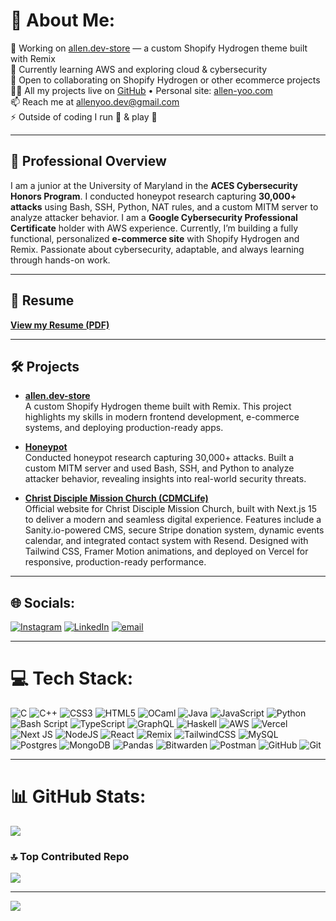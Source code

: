 # 💫 About Me:
🔭 Working on [allen.dev-store](https://github.com/alleny0o/allen.dev-store) — a custom Shopify Hydrogen theme built with Remix  
🌱 Currently learning AWS and exploring cloud & cybersecurity  
🤝 Open to collaborating on Shopify Hydrogen or other ecommerce projects  
👨‍💻 All my projects live on [GitHub](https://github.com/alleny0o) • Personal site: [allen-yoo.com](https://allen-yoo.com)  
📫 Reach me at allenyoo.dev@gmail.com  
⚡ Outside of coding I run 🏃 & play 🏀  

---

## 📝 Professional Overview
I am a junior at the University of Maryland in the **ACES Cybersecurity Honors Program**. I conducted honeypot research capturing **30,000+ attacks** using Bash, SSH, Python, NAT rules, and a custom MITM server to analyze attacker behavior. I am a **Google Cybersecurity Professional Certificate** holder with AWS experience. Currently, I’m building a fully functional, personalized **e-commerce site** with Shopify Hydrogen and Remix. Passionate about cybersecurity, adaptable, and always learning through hands-on work.

---

## 📄 Resume
[**View my Resume (PDF)**](https://docsend.com/view/s/e76xrgj6jpa9xvuc)

---

## 🛠️ Projects
- [**allen.dev-store**](https://github.com/alleny0o/allen.dev-store)  
  A custom Shopify Hydrogen theme built with Remix. This project highlights my skills in modern frontend development, e-commerce systems, and deploying production-ready apps.

- [**Honeypot**](https://github.com/alleny0o/honeypot)  
  Conducted honeypot research capturing 30,000+ attacks. Built a custom MITM server and used Bash, SSH, and Python to analyze attacker behavior, revealing insights into real-world security threats.  

- [**Christ Disciple Mission Church (CDMCLife)**](https://github.com/alleny0o/cdmclife)  
  Official website for Christ Disciple Mission Church, built with Next.js 15 to deliver a modern and seamless digital experience. Features include a Sanity.io-powered CMS, secure Stripe donation system, dynamic events calendar, and integrated contact system with Resend. Designed with Tailwind CSS, Framer Motion animations, and deployed on Vercel for responsive, production-ready performance.

---

## 🌐 Socials:
[![Instagram](https://img.shields.io/badge/Instagram-%23E4405F.svg?logo=Instagram&logoColor=white)](https://instagram.com/allen.yoo.73) 
[![LinkedIn](https://img.shields.io/badge/LinkedIn-%230077B5.svg?logo=linkedin&logoColor=white)](https://linkedin.com/in/allenyoo) 
[![email](https://img.shields.io/badge/Email-D14836?logo=gmail&logoColor=white)](mailto:allenyoo.dev@gmail.com) 

---

# 💻 Tech Stack:
![C](https://img.shields.io/badge/c-%2300599C.svg?style=flat-square&logo=c&logoColor=white) 
![C++](https://img.shields.io/badge/c++-%2300599C.svg?style=flat-square&logo=c%2B%2B&logoColor=white) 
![CSS3](https://img.shields.io/badge/css3-%231572B6.svg?style=flat-square&logo=css3&logoColor=white) 
![HTML5](https://img.shields.io/badge/html5-%23E34F26.svg?style=flat-square&logo=html5&logoColor=white) 
![OCaml](https://img.shields.io/badge/OCaml-%23E98407.svg?style=flat-square&logo=ocaml&logoColor=white) 
![Java](https://img.shields.io/badge/java-%23ED8B00.svg?style=flat-square&logo=openjdk&logoColor=white) 
![JavaScript](https://img.shields.io/badge/javascript-%23323330.svg?style=flat-square&logo=javascript&logoColor=%23F7DF1E) 
![Python](https://img.shields.io/badge/python-3670A0?style=flat-square&logo=python&logoColor=ffdd54) 
![Bash Script](https://img.shields.io/badge/bash_script-%23121011.svg?style=flat-square&logo=gnu-bash&logoColor=white) 
![TypeScript](https://img.shields.io/badge/typescript-%23007ACC.svg?style=flat-square&logo=typescript&logoColor=white) 
![GraphQL](https://img.shields.io/badge/-GraphQL-E10098?style=flat-square&logo=graphql&logoColor=white) 
![Haskell](https://img.shields.io/badge/Haskell-5e5086?style=flat-square&logo=haskell&logoColor=white) 
![AWS](https://img.shields.io/badge/AWS-%23FF9900.svg?style=flat-square&logo=amazon-aws&logoColor=white) 
![Vercel](https://img.shields.io/badge/vercel-%23000000.svg?style=flat-square&logo=vercel&logoColor=white) 
![Next JS](https://img.shields.io/badge/Next-black?style=flat-square&logo=next.js&logoColor=white) 
![NodeJS](https://img.shields.io/badge/node.js-6DA55F?style=flat-square&logo=node.js&logoColor=white) 
![React](https://img.shields.io/badge/react-%2320232a.svg?style=flat-square&logo=react&logoColor=%2361DAFB) 
![Remix](https://img.shields.io/badge/remix-%23000.svg?style=flat-square&logo=remix&logoColor=white) 
![TailwindCSS](https://img.shields.io/badge/tailwindcss-%2338B2AC.svg?style=flat-square&logo=tailwind-css&logoColor=white) 
![MySQL](https://img.shields.io/badge/mysql-4479A1.svg?style=flat-square&logo=mysql&logoColor=white) 
![Postgres](https://img.shields.io/badge/postgres-%23316192.svg?style=flat-square&logo=postgresql&logoColor=white) 
![MongoDB](https://img.shields.io/badge/MongoDB-%234ea94b.svg?style=flat-square&logo=mongodb&logoColor=white) 
![Pandas](https://img.shields.io/badge/pandas-%23150458.svg?style=flat-square&logo=pandas&logoColor=white) 
![Bitwarden](https://img.shields.io/badge/bitwarden-%23175DDC.svg?style=flat-square&logo=bitwarden&logoColor=white) 
![Postman](https://img.shields.io/badge/Postman-FF6C37?style=flat-square&logo=postman&logoColor=white) 
![GitHub](https://img.shields.io/badge/github-%23121011.svg?style=flat-square&logo=github&logoColor=white) 
![Git](https://img.shields.io/badge/git-%23F05033.svg?style=flat-square&logo=git&logoColor=white) 

---

# 📊 GitHub Stats:
![](https://nirzak-streak-stats.vercel.app/?user=alleny0o&theme=dark&hide_border=false)

### 🔝 Top Contributed Repo
![](https://github-contributor-stats.vercel.app/api?username=alleny0o&limit=5&theme=dark&combine_all_yearly_contributions=true)

---
[![](https://visitcount.itsvg.in/api?id=alleny0o&icon=0&color=0)](https://visitcount.itsvg.in)

<!-- Proudly created with GPRM ( https://gprm.itsvg.in ) -->
